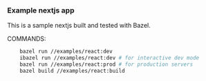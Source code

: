 ### Example nextjs app

This is a sample nextjs built and tested with Bazel.

COMMANDS:

```bash
    bazel run //examples/react:dev
    ibazel run //examples/react:dev # for interactive dev mode
    bazel run //examples/react:prod # for production servers
    bazel build //examples/react:build
```
